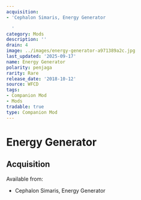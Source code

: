 ```yaml
---
acquisition:
- 'Cephalon Simaris, Energy Generator

  '
category: Mods
description: ''
drain: 4
image: ../images/energy-generator-a971389a2c.jpg
last_updated: '2025-09-17'
name: Energy Generator
polarity: penjaga
rarity: Rare
release_date: '2018-10-12'
source: WFCD
tags:
- Companion Mod
- Mods
tradable: true
type: Companion Mod
---
```


# Energy Generator

## Acquisition

Available from:
- Cephalon Simaris, Energy Generator


